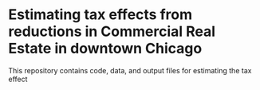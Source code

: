 # Estimating tax effects from reductions in Commercial Real Estate in downtown Chicago

This repository contains code, data, and output files for estimating the tax effect

